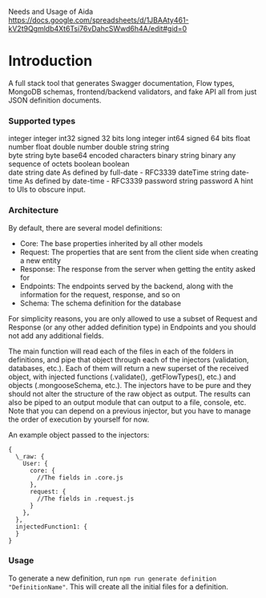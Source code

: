 Needs and Usage of Aida
https://docs.google.com/spreadsheets/d/1JBAAty461-kV2t9Qgmldb4Xt6Tsi76vDahcSWwd6h4A/edit#gid=0

# Introduction

A full stack tool that generates Swagger documentation, Flow types, MongoDB schemas, frontend/backend validators, and fake API all from just JSON definition documents.

### Supported types
integer	integer	int32	signed 32 bits
long	integer	int64	signed 64 bits
float	number	float
double	number	double
string	string		
byte	string	byte	base64 encoded characters
binary	string	binary	any sequence of octets
boolean	boolean		
date	string	date	As defined by full-date - RFC3339
dateTime	string	date-time	As defined by date-time - RFC3339
password	string	password	A hint to UIs to obscure input.


### Architecture

By default, there are several model definitions:
- Core: The base properties inherited by all other models
- Request: The properties that are sent from the client side when creating a new entity
- Response: The response from the server when getting the entity asked for
- Endpoints: The endpoints served by the backend, along with the information for the request, response, and so on
- Schema: The schema definition for the database

For simplicity reasons, you are only allowed to use a subset of Request and Response (or any other added definition type) in Endpoints and you should not add any additional fields.

The main function will read each of the files in each of the folders in definitions, and pipe that object through each of the injectors (validation, databases, etc.). Each of them will return a new superset of the received object, with injected functions (.validate(), .getFlowTypes(), etc.) and objects (.mongooseSchema, etc.). The injectors have to be pure and they should not alter the structure of the raw object as output. The results can also be piped to an output module that can output to a file, console, etc. Note that you can depend on a previous injector, but you have to manage the order of execution by yourself for now.

An example object passed to the injectors:
```
{
  \_raw: {
    User: {
      core: {
        //The fields in .core.js
      },
      request: {
        //The fields in .request.js
      }
    },
  },
  injectedFunction1: {
  }
}
```

### Usage

To generate a new definition, run `npm run generate definition "DefinitionName"`. This will create all the initial files for a definition.
